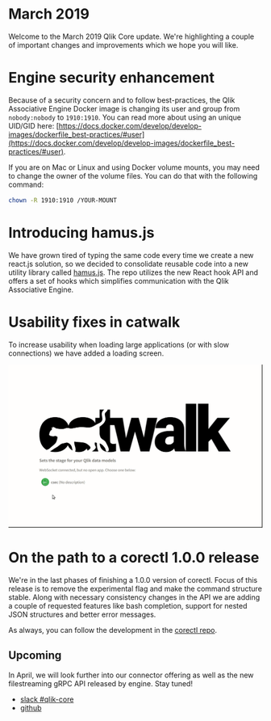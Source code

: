 # March 2019

Welcome to the March 2019 Qlik Core update. We're highlighting a couple of important changes and improvements which we
hope you will like.

# Engine security enhancement

Because of a security concern and to follow best-practices, the Qlik Associative Engine Docker image is changing its
user and group from `nobody:nobody` to `1910:1910`. You can read more about using an unique UID/GID here:
[https://docs.docker.com/develop/develop-images/dockerfile_best-practices/#user](https://docs.docker.com/develop/develop-images/dockerfile_best-practices/#user).

If you are on Mac or Linux and using Docker volume mounts, you may need to change the owner of the volume files. You can
do that with the following command:

```bash
chown -R 1910:1910 /YOUR-MOUNT
```

# Introducing hamus.js

We have grown tired of typing the same code every time we create a new react.js solution, so we decided to consolidate
reusable code into a new utility library called [hamus.js](https://github.com/qlik-oss/hamus.js). The repo utilizes
the new React hook API and offers a set of hooks which simplifies communication with the Qlik Associative Engine.

# Usability fixes in catwalk

To increase usability when loading large applications (or with slow connections) we have added a loading screen.

![screenshot](../images/catwalk-loading.gif)

# On the path to a corectl 1.0.0 release

We're in the last phases of finishing a 1.0.0 version of corectl. Focus of this release is to remove the experimental
flag and make the command structure stable. Along with necessary consistency changes in the API we are adding a
couple of requested features like bash completion, support for nested JSON structures and better error messages.

As always, you can follow the development in the [corectl repo](https://github.com/qlik-oss/corectl).

## Upcoming

In April, we will look further into our connector offering as well as the new filestreaming gRPC API released by engine.
Stay tuned!

* [slack #qlik-core](https://qlik-branch.slack.com/channels/qlik-core)
* [github](https://github.com/qlik-oss)
